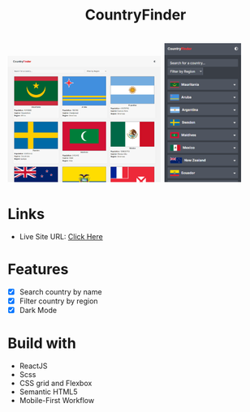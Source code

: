 <h1 align="center"> CountryFinder <h1/>

<img width="60%" src="./src/img/design-web.png" alt="web image"/>
<img width="30%" src="./src/img/design-mobile-dark.png" alt="mobile image"/>

# Links

- Live Site URL: [Click Here](https://country-finder-pearl.vercel.app/)

# Features

- [x] Search country by name
- [x] Filter country by region
- [x] Dark Mode

# Build with

- ReactJS
- Scss
- CSS grid and Flexbox
- Semantic HTML5
- Mobile-First Workflow
